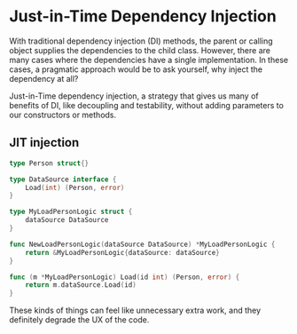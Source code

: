 # Just-in-Time Dependency Injection

With traditional dependency injection (DI) methods, the parent or calling object supplies the dependencies to the child class. However, there are many cases where the dependencies have a single implementation. In these cases, a pragmatic approach would be to ask yourself, why inject the dependency at all?

Just-in-Time dependency injection, a strategy that gives us many of benefits of DI, like decoupling and testability, without adding parameters to our constructors or methods.

## JIT injection

```go
type Person struct{}

type DataSource interface {
	Load(int) (Person, error)
}

type MyLoadPersonLogic struct {
	dataSource DataSource
}

func NewLoadPersonLogic(dataSource DataSource) *MyLoadPersonLogic {
	return &MyLoadPersonLogic{dataSource: dataSource}
}

func (m *MyLoadPersonLogic) Load(id int) (Person, error) {
	return m.dataSource.Load(id)
}
```

These kinds of things can feel like unnecessary extra work, and they definitely degrade the UX of the code.

